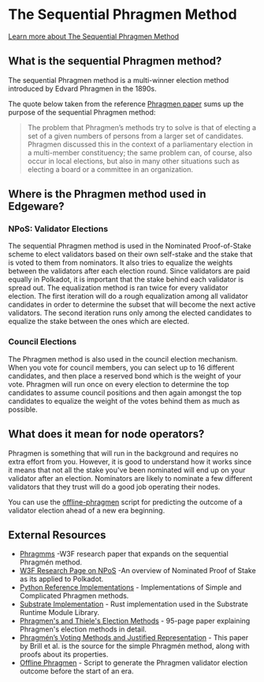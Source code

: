 # The Sequential Phragmen Method

[Learn more about The Sequential Phragmen Method](https://wiki.polkadot.network/docs/en/learn-phragmen)

## What is the sequential Phragmen method?

The sequential Phragmen method is a multi-winner election method introduced by Edvard Phragmen in the 1890s.

The quote below taken from the reference [Phragmen paper](https://arxiv.org/pdf/1611.08826.pdf) sums up the purpose of the sequential Phragmen method:

> The problem that Phragmen’s methods try to solve is that of electing a set of a given numbers of persons from a larger set of candidates. Phragmen discussed this in the context of a parliamentary election in a multi-member constituency; the same problem can, of course, also occur in local elections, but also in many other situations such as electing a board or a committee in an organization.

## Where is the Phragmen method used in Edgeware?

### NPoS: Validator Elections

The sequential Phragmen method is used in the Nominated Proof-of-Stake scheme to elect validators based on their own self-stake and the stake that is voted to them from nominators. It also tries to equalize the weights between the validators after each election round. Since validators are paid equally in Polkadot, it is important that the stake behind each validator is spread out. The equalization method is ran twice for every validator election. The first iteration will do a rough equalization among all validator candidates in order to determine the subset that will become the next active validators. The second iteration runs only among the elected candidates to equalize the stake between the ones which are elected.

### Council Elections

The Phragmen method is also used in the council election mechanism. When you vote for council members, you can select up to 16 different candidates, and then place a reserved bond which is the weight of your vote. Phragmen will run once on every election to determine the top candidates to assume council positions and then again amongst the top candidates to equalize the weight of the votes behind them as much as possible.

## What does it mean for node operators?

Phragmen is something that will run in the background and requires no extra effort from you. However, it is good to understand how it works since it means that not all the stake you've been nominated will end up on your validator after an election. Nominators are likely to nominate a few different validators that they trust will do a good job operating their nodes.

You can use the [offline-phragmen](https://github.com/kianenigma/offline-phragmen) script for predicting the outcome of a validator election ahead of a new era beginning.

## External Resources

* [Phragmms](https://arxiv.org/pdf/2004.12990.pdf) -W3F research paper that expands on the sequential Phragmén method.
* [W3F Research Page on NPoS](https://research.web3.foundation/en/latest/polkadot/NPoS/1.%20Overview.html) -An overview of Nominated Proof of Stake as its applied to Polkadot.
* [Python Reference Implementations](https://github.com/w3f/consensus/tree/master/NPoS) - Implementations of Simple and Complicated Phragmen methods.
* [Substrate Implementation](https://github.com/paritytech/substrate/blob/master/frame/staking/src/lib.rs) - Rust implementation used in the Substrate Runtime Module Library.
* [Phragmen's and Thiele's Election Methods](https://arxiv.org/pdf/1611.08826.pdf) - 95-page paper explaining Phragmen's election methods in detail.
* [Phragmén’s Voting Methods and Justified Representation](https://aaai.org/ocs/index.php/AAAI/AAAI17/paper/download/14757/13791) - This paper by Brill et al. is the source for the simple Phragmén method, along with proofs about its properties.
* [Offline Phragmen](https://github.com/kianenigma/offline-phragmen) - Script to generate the Phragmen validator election outcome before the start of an era.
